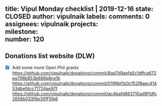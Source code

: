 title:	Vipul Monday checklist | 2019-12-16
state:	CLOSED
author:	vipulnaik
labels:	
comments:	0
assignees:	vipulnaik
projects:	
milestone:	
number:	120
--
## Donations list website (DLW)

- [x] Add some more Open Phil grants https://github.com/vipulnaik/donations/commit/8ad7d9aefa5c1dffca672ea798b853b686b8ce1b https://github.com/vipulnaik/donations/commit/0199bf1d3cf52f8aec41453dbefdcc71724ae97f https://github.com/vipulnaik/donations/commit/ac4bafd863710ad9f1dfc2658b033f9e30ff10b6

